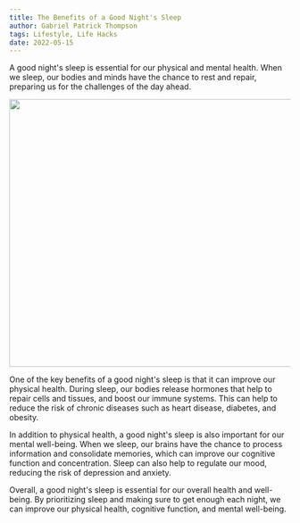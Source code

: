 ```yaml
---
title: The Benefits of a Good Night's Sleep
author: Gabriel Patrick Thompson
tags: Lifestyle, Life Hacks
date: 2022-05-15
---
```


<script>
import Image from '$lib/Image.svelte'
</script>

A good night's sleep is essential for our physical and mental health. When we sleep, our bodies and minds have the chance to rest and repair, preparing us for the challenges of the day ahead.

<Image src="/img/sleep-v5-720x.webp" srcset="/img/sleep-v5-1440x.webp 2x" width="720" height="480" caption="When we sleep, our brains have the chance to process information and consolidate memories." />

One of the key benefits of a good night's sleep is that it can improve our physical health. During sleep, our bodies release hormones that help to repair cells and tissues, and boost our immune systems. This can help to reduce the risk of chronic diseases such as heart disease, diabetes, and obesity.

In addition to physical health, a good night's sleep is also important for our mental well-being. When we sleep, our brains have the chance to process information and consolidate memories, which can improve our cognitive function and concentration. Sleep can also help to regulate our mood, reducing the risk of depression and anxiety.

Overall, a good night's sleep is essential for our overall health and well-being. By prioritizing sleep and making sure to get enough each night, we can improve our physical health, cognitive function, and mental well-being.
